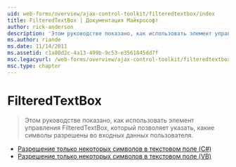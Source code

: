 ```yaml
---
uid: web-forms/overview/ajax-control-toolkit/filteredtextbox/index
title: FilteredTextBox | Документация Майкрософт
author: rick-anderson
description: 'Этом руководстве показано, как использовать элемент управления FilteredTextBox, который позволяет указать, какие символы разрешены во входных данных пользователя.'
ms.author: riande
ms.date: 11/14/2011
ms.assetid: c1a80d2c-4a13-499b-9c53-e3561845dd7f
msc.legacyurl: /web-forms/overview/ajax-control-toolkit/filteredtextbox
msc.type: chapter
---
```

<a name="filteredtextbox"></a>FilteredTextBox
====================
> Этом руководстве показано, как использовать элемент управления FilteredTextBox, который позволяет указать, какие символы разрешены во входных данных пользователя.


- [Разрешение только некоторых символов в текстовом поле (C#)](allowing-only-certain-characters-in-a-text-box-cs.md)
- [Разрешение только некоторых символов в текстовом поле (VB)](allowing-only-certain-characters-in-a-text-box-vb.md)
